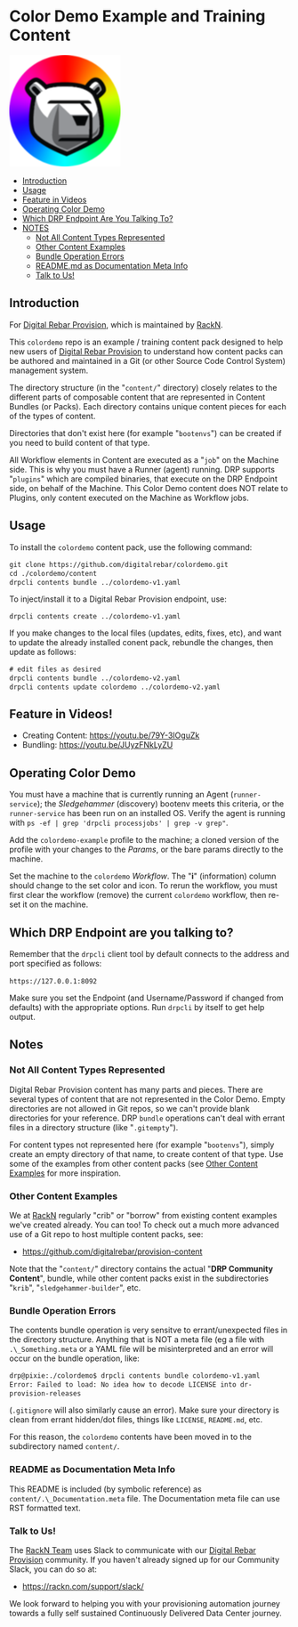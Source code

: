 # Color Demo Example and Training Content

![Cloudia the ColorDemo](images/colordemo.png)

* [Introduction](#introduction)
* [Usage](#usage)
* [Feature in Videos](#feature-in-videos)
* [Operating Color Demo](#operating-color-demo)
* [Which DRP Endpoint Are You Talking To?](#which-drp-endpoint-are-you-talking-to)
* [NOTES](#notes)
  + [Not All Content Types Represented](#not-all-content-types-represented)
  + [Other Content Examples](#other-content-examples)
  + [Bundle Operation Errors](#bundle-operation-errors)
  + [README.md as Documentation Meta Info](#readme-as-documentation-meta-info)
  + [Talk to Us!](#talk-to-us)


## Introduction

For [Digital Rebar Provision](http://rebar.digital), which is maintained by
[RackN](https://rackn.com).

This `colordemo` repo is an example / training content pack designed to help
new users of [Digital Rebar Provision](http://rebar.digital) to understand how
content packs can be authored and maintained in a Git (or other Source Code
Control System) management system.

The directory structure (in the "`content/`" directory) closely relates to the
different parts of composable content that are represented in Content Bundles
(or Packs).  Each directory contains unique content pieces for each of the
types of content.

Directories that don't exist here (for example "`bootenvs`") can be created if
you need to build content of that type.

All Workflow elements in Content are executed as a "`job`" on the Machine side.
This is why you must have a Runner (agent) running.  DRP supports "`plugins`"
which are compiled binaries, that execute on the DRP Endpoint side, on behalf
of the Machine.  This Color Demo content does NOT relate to Plugins, only
content executed on the Machine as Workflow jobs.


## Usage

To install the `colordemo` content pack, use the following command:

```shell
git clone https://github.com/digitalrebar/colordemo.git
cd ./colordemo/content
drpcli contents bundle ../colordemo-v1.yaml
```

To inject/install it to a Digital Rebar Provision endpoint, use:

```shell
drpcli contents create ../colordemo-v1.yaml
```

If you make changes to the local files (updates, edits, fixes, etc), and
want to update the already installed conent pack, rebundle the changes,
then update as follows:

```shell
# edit files as desired
drpcli contents bundle ../colordemo-v2.yaml
drpcli contents update colordemo ../colordemo-v2.yaml
```


## Feature in Videos!

* Creating Content: https://youtu.be/79Y-3IOguZk
* Bundling: https://youtu.be/JUyzFNkLyZU


## Operating Color Demo

You must have a machine that is currently running an Agent (`runner-service`);
the _Sledgehammer_ (discovery) bootenv meets this criteria, or the
`runner-service` has been run on an installed OS.  Verify the agent is running
with `ps -ef | grep 'drpcli processjobs' | grep -v grep"`.

Add the `colordemo-example` profile to the machine; a cloned version of the
profile with your changes to the _Params_, or the bare params directly to
the machine.

Set the machine to the `colordemo` _Workflow_.  The "**i**" (information) column
should change to the set color and icon.  To rerun the workflow, you must
first clear the workflow (remove) the current `colordemo` workflow, then
re-set it on the machine.


## Which DRP Endpoint are you talking to?

Remember that the `drpcli` client tool by default connects to the address
and port specified as follows:

  `https://127.0.0.1:8092`

Make sure you set the Endpoint (and Username/Password if changed from defaults)
with the appropriate options.  Run `drpcli` by itself to get help output.


## Notes


### Not All Content Types Represented

Digital Rebar Provision content has many parts and pieces.  There are several
types of content that are not represented in the Color Demo.  Empty directories
are not allowed in Git repos, so we can't provide blank directories for your
reference.  DRP `bundle` operations can't deal with errant files in a directory
structure (like "`.gitempty`").

For content types not represented here (for example "`bootenvs`"), simply create
an empty directory of that name, to create content of that type.  Use some of
the examples from other content packs (see [Other Content Examples](#other-content-examples)
for more inspiration.


### Other Content Examples

We at [RackN](https://rackn.com) regularly "crib" or "borrow" from existing
content examples we've created already.  You can too!  To check out a much more
advanced use of a Git repo to host multiple content packs, see:

  * https://github.com/digitalrebar/provision-content

Note that the "`content/`" directory contains the actual "**DRP Community Content**",
bundle, while other content packs exist in the subdirectories "`krib`", 
"`sledgehammer-builder`", etc.


### Bundle Operation Errors

The contents bundle operation is very sensitve to errant/unexpected files
in the directory structure.  Anything that is NOT a meta file (eg a file
with `.\_Something.meta` or a YAML file will be misinterpreted and an
error will occur on the bundle operation, like:

```shell
drp@pixie:./colordemo$ drpcli contents bundle colordemo-v1.yaml
Error: Failed to load: No idea how to decode LICENSE into dr-provision-releases
```

(`.gitignore` will also similarly cause an error).  Make sure your directory
is clean from errant hidden/dot files, things like `LICENSE`, `README.md`, etc.

For this reason, the `colordemo` contents have been moved in to the subdirectory
named `content/`.


### README as Documentation Meta Info

This README is included (by symbolic reference) as `content/.\_Documentation.meta`
file.  The Documentation meta file can use RST formatted text.


### Talk to Us!

The [RackN Team](https://rackn.com) uses Slack to communicate with our
[Digital Rebar Provision](http://rebar.digital) community. If you haven't already
signed up for our Community Slack, you can do so at:

  * https://rackn.com/support/slack/

We look forward to helping you with your provisioning automation journey towards
a fully self sustained Continuously Delivered Data Center journey.


